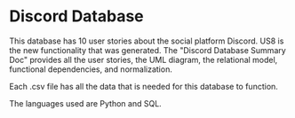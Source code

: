 # Discord Database

This database has 10 user stories about the social platform Discord. US8 is the new functionality that was generated. The "Discord Database Summary Doc" provides all the user stories, the UML 
diagram, the relational model, functional dependencies, and normalization. 

Each .csv file has all the data that is needed for this database to function.

The languages used are Python and SQL.
